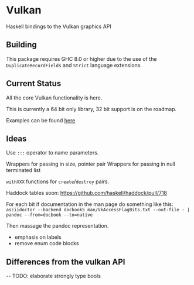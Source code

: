# Vulkan

Haskell bindings to the Vulkan graphics API

## Building

This package requires GHC 8.0 or higher due to the use of the
`DuplicateRecordFields` and `Strict` language extensions.

## Current Status

All the core Vulkan functionality is here.

This is currently a 64 bit only library, 32 bit support is on the roadmap.

Examples can be found [here](https://github.com/expipiplus1/vulkan-examples)

## Ideas

Use `:::` operator to name parameters.

Wrappers for passing in size, pointer pair
Wrappers for passing in null terminated list

`withXXX` functions for `create`/`destroy` pairs.

Haddock tables soon:
https://github.com/haskell/haddock/pull/718

For each bit if documentation in the man page do something like this:
`asciidoctor --backend docbook5 man/VkAccessFlagBits.txt --out-file - | pandoc --from=docbook --to=native`

Then massage the pandoc representation.

- emphasis on labels
- remove enum code blocks

## Differences from the vulkan API

-- TODO: elaborate
strongly type bools
